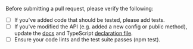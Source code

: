 
Before submitting a pull request, please verify the following:

* [ ] If you've added code that should be tested, please add tests.
* [ ] If you've modified the API (e.g. added a new config or public method), update the [docs](https://github.com/getsentry/raven-js/tree/master/docs) and TypeScript [declaration file](/getsentry/raven-js/blob/master/typescript/raven.d.ts).
* [ ] Ensure your code lints and the test suite passes (npm test).

